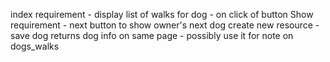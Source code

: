 index requirement - display list of walks for dog - on click of button
Show requirement - next button to show owner's next dog
create new resource - save dog returns dog info on same page - possibly use it for note on dogs_walks
